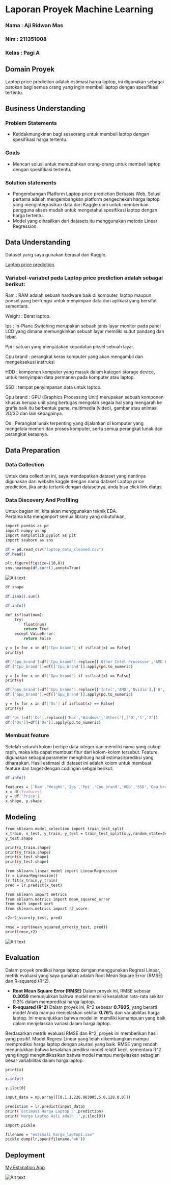 # Laporan Proyek Machine Learning
### Nama : Aji Ridwan Mas
### Nim : 211351008
### Kelas : Pagi A

## Domain Proyek

Laptop price prediction adalah estimasi harga laptop, ini digunakan sebagai patokan bagi semua orang yang ingin membeli laptop dengan spesifikasi tertentu.

## Business Understanding

### Problem Statements

- Ketidakmungkinan bagi seseorang untuk membeli laptop dengan spesifikasi harga tertentu.

### Goals

- Mencari solusi untuk memudahkan orang-orang untuk membeli laptop dengan spesifikasi tertentu.

### Solution statements
- Pengembangan Platform Laptop price prediction Berbasis Web, Solusi pertama adalah mengembangkan platform pengechekan harga laptop yang mengintegrasikan data dari Kaggle.com untuk memberikan pengguna akses mudah untuk mengetahui spesifikasi laptop dengan harga tertentu. 
- Model yang dihasilkan dari datasets itu menggunakan metode Linear Regression.

## Data Understanding
Dataset yang saya gunakan berasal dari Kaggle.<br> 

[Laptop price prediction](https://www.kaggle.com/datasets/gyanprakashkushwaha/laptop-price-prediction-cleaned-dataset).

### Variabel-variabel pada Laptop price prediction adalah sebagai berikut:
Ram : RAM adalah sebuah hardware baik di komputer, laptop maupun ponsel yang berfungsi untuk menyimpan data dari aplikasi yang bersifat sementara.

Weight : Berat laptop.

Ips : In-Plane Switching merupakan sebuah jenis layar monitor pada panel LCD yang dimana memungkinkan sebuah layar memiliki sudut pandang dan lebar.

Ppi : satuan yang menyatakan kepadatan piksel sebuah layar.

Cpu brand : perangkat keras komputer yang akan mengambil dan mengeksekusi instruksi

HDD : komponen komputer yang masuk dalam kategori storage device, untuk menyimpan data permanen pada komputer atau laptop.

SSD : tempat penyimpanan data untuk laptop.

Gpu brand : GPU (Graphics Processing Unit) merupakan sebuah komponen khusus berupa unit yang bertugas mengolah segala hal yang mengarah ke grafis baik itu berbentuk game, multimedia (video), gambar atau animasi 2D/3D dan lain sebagainya.

Os : Perangkat lunak terpenting yang dijalankan di komputer yang mengelola memori dan proses komputer, serta semua perangkat lunak dan perangkat kerasnya.

## Data Preparation
### Data Collection
Untuk data collection ini, saya mendapatkan dataset yang nantinya digunakan dari website kaggle dengan nama dataset Laptop price prediction, jika anda tertarik dengan datasetnya, anda bisa click link diatas.

### Data Discovery And Profiling
Untuk bagian ini, kita akan menggunakan teknik EDA. <br>
Pertama kita mengimport semua library yang dibutuhkan,
```bash
import pandas as pd
import numpy as np
import matplotlib.pyplot as plt 
import seaborn as sns
```

```bash
df = pd.read_csv("laptop_data_cleaned.csv")
df.head()
```

```bash
plt.figure(figsize=(10,8))
sns.heatmap(df.corr(),annot=True)
```

![Alt text](B.png)

```bash
df.shape
```

```bash
df.isna().sum()
```

```bash
df.info()
```

```bash
def isfloat(num):
    try:
        float(num)
        return True
    except ValueError:
        return False
```

```bash
y = [x for x in df['Cpu_brand'] if isfloat(x) == False]
print(y)
```

```bash
df['Cpu_brand']=df['Cpu_brand'].replace(['Other Intel Processor','AMD Processor','Intel Core i5','Intel Core i7','Intel Core i3'],['0','1','5','7','3'])
df[['Cpu_brand']]=df[['Cpu_brand']].apply(pd.to_numeric)
```

```bash
y = [x for x in df['Gpu_brand'] if isfloat(x) == False]
print(y)
```

```bash
df['Gpu_brand']=df['Gpu_brand'].replace(['Intel','AMD','Nvidia'],['0','1','2'])
df[['Gpu_brand']]=df[['Gpu_brand']].apply(pd.to_numeric)
```

```bash
y = [x for x in df['Os'] if isfloat(x) == False]
print(y)
```

```bash
df['Os']=df['Os'].replace(['Mac','Windows','Others'],['0','1','2'])
df[['Os']]=df[['Os']].apply(pd.to_numeric)
```

### Membuat feature

Setelah seluruh kolom bertipe data integer dan memiliki nama yang cukup rapih, maka kita dapat membuat fitur dari kolom-kolom tersebut.
Feature digunakan sebagai parameter menghitung hasil estimasi/prediksi yang diharapkan. Hasil estimasi di dataset ini adalah kolom untuk membuat feature dan target dengan codingan sebgai berikut:

```bash
df.info()
```

```bash
features = ['Ram','Weight','Ips','Ppi','Cpu_brand','HDD','SSD','Gpu_brand','Os']
x = df[features]
y = df['Price']
x.shape, y.shape
```

## Modeling

```bash
from sklearn.model_selection import train_test_split
x_train, x_test, y_train, y_test = train_test_split(x,y,random_state=34,test_size=0.1)
y_test.shape
```

```bash
print(x_train.shape)
print(y_train.shape)
print(x_test.shape)
print(y_test.shape)
```

```bash
from sklearn.linear_model import LinearRegression
lr = LinearRegression()
lr.fit(x_train,y_train)
pred = lr.predict(x_test)
```

```bash
from sklearn import metrics
from sklearn.metrics import mean_squared_error
from math import sqrt
from sklearn.metrics import r2_score

r2=r2_score(y_test, pred)

rmse = sqrt(mean_squared_error(y_test, pred)) 
print(rmse,r2)
```

![Alt text](2.png)

## Evaluation
Dalam proyek prediksi harga laptop dengan menggunakan Regresi Linear, metrik evaluasi yang saya gunakan adalah Root Mean Square Error (RMSE) dan R-squared (R^2). <br>
 - **Root Mean Square Error (RMSE)**
 Dalam proyek ini, RMSE sebesar **0.3059** menunjukkan bahwa model memiliki kesalahan rata-rata sekitar 0.3% dalam memprediksi harga laptop.<br>    
- **R-squared (R^2)**
Dalam proyek ini, R^2 sebesar **0.7605**, yang berarti model Anda mampu menjelaskan sekitar **0.76%** dari variabilitas harga laptop. Ini menunjukkan bahwa model ini memiliki kemampuan yang baik dalam menjelaskan variasi dalam harga laptop.

Berdasarkan metrik evaluasi RMSE dan R^2, proyek ini memberikan hasil yang positif. Model Regresi Linear yang telah dikembangkan mampu memprediksi harga laptop dengan akurasi yang baik. RMSE yang rendah menunjukkan bahwa kesalahan prediksi model relatif kecil, sementara R^2 yang tinggi mengindikasikan bahwa model mampu menjelaskan sebagian besar variabilitas dalam harga laptop.

```bash
print(x)
```

```bash
x.info()
```

```bash
y.iloc[0]
```

```bash
input_data = np.array([[8,1,1,226.983005,5,0,128,0,0]])

prediction = lr.predict(input_data)
print('Estimasi Harga Laptop :',prediction)
print('Harga Laptop Asli adalh :',y.iloc[0])
```

```bash
import pickle

filename = "estimasi_harga_laptop1.sav"
pickle.dump(lr,open(filename,'wb'))
```

## Deployment

[My Estimation App](https://appelaptop-iqx3x2avkkdx8vzyytstlh.streamlit.app/).

![Alt text](1.png)
